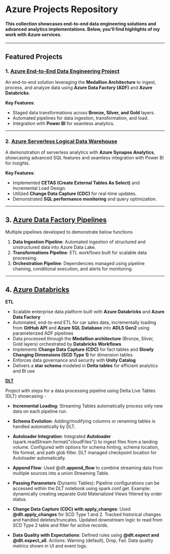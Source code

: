 # **Azure Projects Repository**
#### This collection showcases end-to-end data engineering solutions and advanced analytics implementations. Below, you’ll find highlights of my work with Azure services.
---

## **Featured Projects**

### 1. [**Azure End-to-End Data Engineering Project**](https://github.com/ShreevaniRao/Azure/tree/main/End%20to%20End%20Data%20Engineering%20Project)

An end-to-end solution leveraging the **Medallion Architecture** to ingest, process, and analyze data using **Azure Data Factory (ADF)** and **Azure Databricks**.

**Key Features**:

- Staged data transformations across **Bronze, Silver, and Gold** layers.
- Automated pipelines for data ingestion, transformation, and load.
- Integration with **Power BI** for seamless analytics.

---

### 2. [**Azure Serverless Logical Data Warehouse**](https://github.com/ShreevaniRao/Azure/tree/main/Logical(Serverless)%20Data%20Warehouse%20(Synapse%20Analytics))

A demonstration of serverless analytics with **Azure Synapse Analytics**, showcasing advanced SQL features and seamless integration with Power BI for insights.

**Key Features**:

- Implemented **CETAS (Create External Tables As Select)** and Incremental Load Design.
- Utilized **Change Data Capture (CDC)** for real-time updates.
- Demonstrated **SQL performance monitoring** and query optimization.

---

## 3. [**Azure Data Factory Pipelines**](https://github.com/ShreevaniRao/Azure/tree/main/Azure%20Data%20Factory)

Multiple pipelines developed to demonstrate below functions

1. **Data Ingestion Pipeline**: Automated ingestion of structured and unstructured data into Azure Data Lake.
2. **Transformations Pipeline**: ETL workflows built for scalable data processing.
3. **Orchestration Pipeline**: Dependencies managed using pipeline chaining, conditional execution, and alerts for monitoring.

---
## 4. [**Azure Databricks**](https://github.com/ShreevaniRao/Azure/blob/main/Databricks/Readme.md)

 **ETL**
- Scalable enterprise data platform built with **Azure Databricks** and **Azure Data Factory**
- Automated, end-to-end ETL for car sales data, incrementally loading from **GitHub API** and **Azure SQL Database** into **ADLS Gen2** using parameterized ADF pipelines
- Data processed through the **Medallion architecture** (Bronze, Silver, Gold layers) orchestrated by **Databricks Workflows**
- Implements **Change Data Capture (CDC)** for fact tables and **Slowly Changing Dimensions (SCD Type 1)** for dimension tables
- Enforces data governance and security with **Unity Catalog**
- Delivers a **star schema** modeled in **Delta tables** for efficient analytics and BI use

[**DLT**](https://github.com/ShreevaniRao/Azure/blob/main/Databricks/DLT/README.md)

Project with steps for a data processing pipeline using Delta Live Tables (DLT) showcasing -
- **Incremental Loading**:
Streaming Tables automatically process only new data on each pipeline run.

- **Schema Evolution**:
Adding/modifying columns or renaming tables is handled automatically by DLT.

- **Autoloader Integration**:
Integrated **Autoloader** (spark.readStream.format("cloudFiles")) to ingest files from a landing volume.
Configured with options for schema hinting, schema location, file format, and path glob filter.
DLT managed checkpoint location for Autoloader automatically.

- **Append Flow**:
Used @dlt.**append_flow** to combine streaming data from multiple sources into a union Streaming Table.

- **Passing Parameters** (Dynamic Tables):
Pipeline configurations can be accessed within the DLT notebook using spark.conf.get.
Example: dynamically creating separate Gold Materialized Views filtered by order status.

- **Change Data Capture (CDC) with apply_changes**:
Used **@dlt.apply_changes** for SCD Type 1 and 2.
Tracked historical changes and handled deletes/truncates.
Updated downstream logic to read from SCD Type 2 table and filter for active records.

- **Data Quality with Expectations**:
Defined rules using **@dlt.expect and @dlt.expect_all**.
Actions: Warning (default), Drop, Fail.
Data quality metrics shown in UI and event logs.
